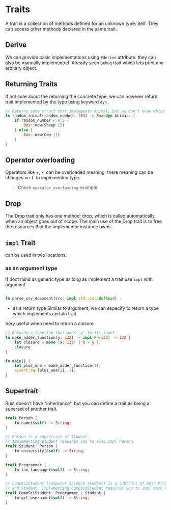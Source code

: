 # Traits

A trait is a collection of methods defined for an unknown type: Self. They can access other methods declared in the same trait.

## Derive
We can provide basic implementations using `#derive` attribute. they can also be manually implemented. 
Already seen `Debug` trait which lets print any arbitary object. 

## Returning Traits
If not sure about the returning the concrete type, we can however return trait implemented by the type using keyword `dyn` .

```rust
// Returns some struct that implements Animal, but we don't know which one at compile time.
fn random_animal(random_number: f64) -> Box<dyn Animal> {
    if random_number < 0.5 {
        Box::new(Sheep {})
    } else {
        Box::new(Cow {})
    }
}
```

## Operator overloading
Operators like +, -, can be overloaded meaning, there meaning can be changes w.r.t. to implemented type.

> Check `operator_overloading` example

## Drop
The Drop trait only has one method: drop, which is called automatically when an object goes out of scope. The main use of the Drop trait is to free the resources that the implementor instance owns.

## `impl` Trait
can be used in two locations:

### as an argument type
If dont mind as generic type as long as implement a trait use `impl` with argument

```rust

fn parse_csv_document(src: impl std::io::BufRead) -

```

- as a return type
Similar to argument, we can sepecify to return a type which implements certain trait. 

Very useful when need to return a closure

```rust
// Returns a function that adds `y` to its input
fn make_adder_function(y: i32) -> impl Fn(i32) -> i32 {
    let closure = move |x: i32| { x + y };
    closure
}

fn main() {
    let plus_one = make_adder_function(1);
    assert_eq!(plus_one(2), 3);
}
```

## Supertrait
Rust doesn't have "inheritance", but you can define a trait as being a superset of another trait.

```rust
trait Person {
    fn name(&self) -> String;
}

// Person is a supertrait of Student.
// Implementing Student requires you to also impl Person.
trait Student: Person {
    fn university(&self) -> String;
}

trait Programmer {
    fn fav_language(&self) -> String;
}

// CompSciStudent (computer science student) is a subtrait of both Programmer 
// and Student. Implementing CompSciStudent requires you to impl both supertraits.
trait CompSciStudent: Programmer + Student {
    fn git_username(&self) -> String;
}

```

